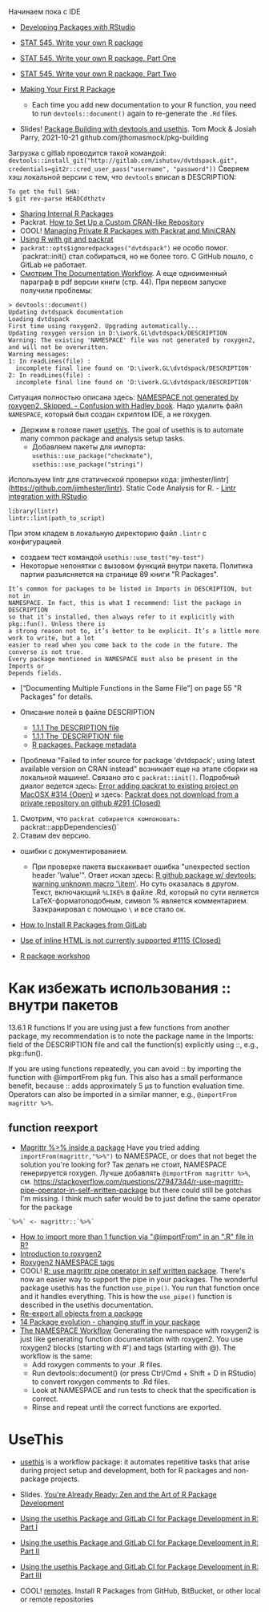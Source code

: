 
Начинаем пока с IDE
- [Developing Packages with RStudio](https://support.rstudio.com/hc/en-us/articles/200486488-Developing-Packages-with-RStudio)
- [STAT 545. Write your own R package](http://stat545.com/packages00_index.html)
- [STAT 545. Write your own R package, Part One](http://stat545.com/packages04_foofactors-package-01.html)
- [STAT 545. Write your own R package, Part Two](http://stat545.com/packages05_foofactors-package-02.html)
- [Making Your First R Package](http://tinyheero.github.io/jekyll/update/2015/07/26/making-your-first-R-package.html)
	- Each time you add new documentation to your R function, you need to run `devtools::document()` again to re-generate the `.Rd` files.

- Slides! [Package Building with devtools and usethis](colorado.rstudio.com/rsc/pkg-building). Tom Mock & Josiah Parry, 2021-10-21
github.com/jthomasmock/pkg-building
 
Загрузка с gitlab проводится такой командой:
`devtools::install_git("http://gitlab.com/ishutov/dvtdspack.git", credentials=git2r::cred_user_pass("username", "password"))`
Сверяем хэш локальной версии с тем, что `devtools` вписал в DESCRIPTION:
```
To get the full SHA:
$ git rev-parse HEADCdthztv
```
- [Sharing Internal R Packages](https://support.rstudio.com/hc/en-us/articles/115000239587-Sharing-Internal-R-Packages)
- Packrat. [How to Set Up a Custom CRAN-like Repository](https://rstudio.github.io/packrat/custom-repos.html)
- COOL! [Managing Private R Packages with Packrat and MiniCRAN](http://ellisvalentiner.com/post/2017-09-24-packrat-minicran/)
- [Using R with git and packrat](https://stackoverflow.com/questions/36187543/using-r-with-git-and-packrat)
- `packrat::opts$ignoredpackages("dvtdspack")` не особо помог. `packrat::init() стал собираться, но не более того. C GitHub пошло, с GitLab не работает.
- [Смотрим The Documentation Workflow](http://r-pkgs.had.co.nz/man.html#roxygen-comments). А еще одноименный параграф в pdf версии книги (стр. 44).
При первом запуске получили проблемы:
```
> devtools::document()
Updating dvtdspack documentation
Loading dvtdspack
First time using roxygen2. Upgrading automatically...
Updating roxygen version in D:\iwork.GL\dvtdspack/DESCRIPTION
Warning: The existing 'NAMESPACE' file was not generated by roxygen2, and will not be overwritten.
Warning messages:
1: In readLines(file) :
  incomplete final line found on 'D:\iwork.GL\dvtdspack/DESCRIPTION'
2: In readLines(file) :
  incomplete final line found on 'D:\iwork.GL\dvtdspack/DESCRIPTION'
```
Ситуация полностью описана здесь: [NAMESPACE not generated by roxygen2. Skipped. - Confusion with Hadley book](https://stackoverflow.com/questions/29135971/namespace-not-generated-by-roxygen2-skipped-confusion-with-hadley-book). 
Надо удалить файл `NAMESPACE`, который был создан скриптом IDE, а не roxygen.
- Держим в голове пакет [usethis](https://github.com/r-lib/usethis). The goal of usethis is to automate many common package and analysis setup tasks.
	- Добавляем пакеты для импорта: `usethis::use_package("checkmate")`, `usethis::use_package("stringi")`

Используем lintr для статической проверки кода:
jimhester/lintr](https://github.com/jimhester/lintr). Static Code Analysis for R.
	- [Lintr integration with RStudio](https://community.rstudio.com/t/lintr-integration-with-rstudio/1807)
```
library(lintr)
lintr::lint(path_to_script)
```
При этом кладем в локальную директорию файл `.lintr` с конфигурацией
- создаем тест командой `usethis::use_test("my-test")`
- Некоторые непонятки с вызовом функций внутри пакета. Политика партии разъясняется на странице 89 книги "R Packages".
```
It’s common for packages to be listed in Imports in DESCRIPTION, but not in
NAMESPACE. In fact, this is what I recommend: list the package in DESCRIPTION
so that it’s installed, then always refer to it explicitly with pkg::fun(). Unless there is
a strong reason not to, it’s better to be explicit. It’s a little more work to write, but a lot
easier to read when you come back to the code in the future. The converse is not true.
Every package mentioned in NAMESPACE must also be present in the Imports or
Depends fields.
```
- [“Documenting Multiple Functions in the Same File”] on page 55 "R Packages" for details.

- Описание полей в файле DESCRIPTION
	- [1.1.1 The DESCRIPTION file](https://cran.r-project.org/doc/manuals/r-release/R-exts.html)
	- [1.1.1 The `DESCRIPTION' file](http://www.hep.by/gnu/r-patched/r-exts/R-exts_4.html)
	- [R packages. Package metadata](http://r-pkgs.had.co.nz/description.html)

- Проблема "Failed to infer source for package 'dvtdspack'; using latest available version on CRAN instead" возникает еще на этапе сборки на локальной машине!. Связано это с `packrat::init()`. Подробный диалог ведется здесь: [Error adding packrat to existing project on MacOSX #314 {Open}](https://github.com/rstudio/packrat/issues/314) и здесь: [ Packrat does not download from a private repository on github #291 {Closed}](https://github.com/rstudio/packrat/issues/291)
1. Смотрим, что `packrat собирается компоновать: `packrat:::appDependencies()`
2. Ставим dev версию.

- ошибки с документированием.
	- При проверке пакета выскакивает ошибка "unexpected section header '\value'". Ответ искал здесь: [R github package w/ devtools: warning unknown macro '\item'](https://stackoverflow.com/questions/39670646/r-github-package-w-devtools-warning-unknown-macro-item). Но суть оказалась в другом.
Текст, включающий `%LIKE%` в файле .Rd, который по сути является LaTeX-форматоподобным, символ % является комментарием. Заэкранировал с помощью `\` и все стало ок.

- [How to Install R Packages from GitLab](https://blog.hasanbul.li/2018/07/09/how-to-install-r-packages-from-gitlab/)
- [Use of inline HTML is not currently supported #1115 {Closed}](https://github.com/r-lib/roxygen2/issues/1115)
- [R package workshop](https://combine-australia.github.io/r-pkg-dev/)


# Как избежать использования :: внутри пакетов
13.6.1 R functions
If you are using just a few functions from another package, my recommendation is to note the package name in the Imports: field of the DESCRIPTION file and call the function(s) explicitly using ::, e.g., pkg::fun().

If you are using functions repeatedly, you can avoid :: by importing the function with @importFrom pkg fun. This also has a small performance benefit, because :: adds approximately 5 µs to function evaluation time. Operators can also be imported in a similar manner, e.g., `@importFrom magrittr %>%`.

## function reexport
- [Magrittr %>% inside a package](https://community.rstudio.com/t/magrittr-inside-a-package/2033/11)
Have you tried adding `importFrom(magrittr,"%>%")` to NAMESPACE, or does that not beget the solution you're looking for?
Так делать не стоит, NAMESPACE генерируется roxygen. Лучше добавлять `@importFrom magrittr %>%`, см. https://stackoverflow.com/questions/27947344/r-use-magrittr-pipe-operator-in-self-written-package
but there could still be gotchas I'm missing. I think much safer would be to just define the same operator for the package
```
`%>%` <- magrittr::`%>%`
```
- [How to import more than 1 function via "@importFrom" in an ".R" file in R?](https://stackoverflow.com/questions/37138294/how-to-import-more-than-1-function-via-importfrom-in-an-r-file-in-r)
- [Introduction to roxygen2](https://cran.r-project.org/web/packages/roxygen2/vignettes/roxygen2.html)
- [Roxygen2 NAMESPACE tags](https://roxygen2.r-lib.org/articles/namespace.html)
- COOL! [R: use magrittr pipe operator in self written package](https://stackoverflow.com/questions/27947344/r-use-magrittr-pipe-operator-in-self-written-package). There's now an easier way to support the pipe in your packages. The wonderful package usethis has the function `use_pipe()`. You run that function once and it handles everything. This is how the `use_pipe()` function is described in the usethis documentation.
- [Re-export all objects from a package](https://community.rstudio.com/t/re-export-all-objects-from-a-package/4295)
- [14 Package evolution - changing stuff in your package](https://devguide.ropensci.org/evolution.html)
- [The NAMESPACE Workflow](https://r-pkgs.org/namespace.html#namespace-workflow) Generating the namespace with roxygen2 is just like generating function documentation with roxygen2. You use roxygen2 blocks (starting with #') and tags (starting with @). The workflow is the same:
	- Add roxygen comments to your .R files.
	- Run devtools::document() (or press Ctrl/Cmd + Shift + D in RStudio) to convert roxygen comments to .Rd files.
	- Look at NAMESPACE and run tests to check that the specification is correct.
	- Rinse and repeat until the correct functions are exported.

# UseThis
- [usethis](https://usethis.r-lib.org/index.html) is a workflow package: it automates repetitive tasks that arise during project setup and development, both for R packages and non-package projects.
- Slides. [You're Already Ready: Zen and the Art of R Package Development](https://malco.io/talk/you-re-already-ready-zen-and-the-art-of-r-package-development/)


- [Using the usethis Package and GitLab CI for Package Development in R: Part I](https://blog.methodsconsultants.com/posts/developing-r-packages-using-gitlab-ci-part-i/)
- [Using the usethis Package and GitLab CI for Package Development in R: Part II](https://blog.methodsconsultants.com/posts/developing-r-packages-with-usethis-and-gitlab-ci-part-ii/)
- [Using the usethis Package and GitLab CI for Package Development in R: Part III](https://blog.methodsconsultants.com/posts/developing-r-packages-with-usethis-and-gitlab-ci-part-iii/)
- COOL! [remotes](https://remotes.r-lib.org/). Install R Packages from GitHub, BitBucket, or other local or remote repositories
